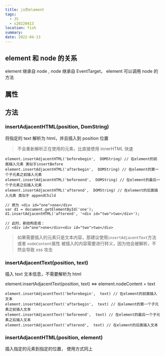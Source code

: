 ```yaml
---
title: js的element
tags:
  - JS
  - s20220413
location: fish
summary:
date: 2022-04-13
---
```


## element 和 node 的关系

element 继承自 node , node 继承自 EventTarget， element 可以调用 node 的方法

## 属性

## 方法

### insertAdjacentHTML(position, DomString)

将指定的 text 解析为 html，并且插入到 position 位置

> 不会重新解析正在使用的元素，比直接使用 innerHTML 快速

```
element.insertAdjacentHTML('beforebegin',  DOMString) // 在element的前面插入元素 类似于insertBefore
element.insertAdjacentHTML('afterbegin',  DOMString) // 在element的第一个子元素之前插入元素
element.insertAdjacentHTML('beforeend',  DOMString) // 在element的最后一个子元素之后插入元素
element.insertAdjacentHTML('afterend',  DOMString) // 在element的后面插入元素 类似于 appendChild
```

```
// 原为 <div id="one">one</div>
var d1 = document.getElementById('one');
d1.insertAdjacentHTML('afterend', '<div id="two">two</div>');

// 此时，新结构变成：
// <div id="one">one</div><div id="two">two</div>

```

> 如果需要插入的元素只是文本内容，那建议使用`insertAdjacentText`方法 或者 `nodeContent`属性
> 被插入的内容需要进行转义，因为他会被解析，不然会导致 xss 攻击

### insertAdjacentText(position, text)

插入 text 文本信息，不需要解析为 html

element.insertAdjacentText(position, text) <=> element.nodeContent = text

```
element.insertAdjacentText('beforebegin',  text) // 在element的前面插入文本
element.insertAdjacentText('afterbegin',  text) // 在element的第一个子元素之前插入文本
element.insertAdjacentText('beforeend',  text) // 在element的最后一个子元素之后插入文本
element.insertAdjacentText('afterend',  text) // 在element的后面插入文本
```

### insertAdjacentHTML(position, element)

插入指定的元素到指定的位置， 使用方式同上
